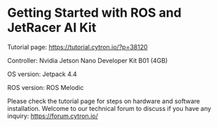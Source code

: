 # Getting Started with ROS and JetRacer AI Kit
Tutorial page: https://tutorial.cytron.io/?p=38120

Controller: Nvidia Jetson Nano Developer Kit B01 (4GB)

OS version: Jetpack 4.4

ROS version: ROS Melodic

Please check the tutorial page for steps on hardware and software installation.
Welcome to our technical forum to discuss if you have any inquiry: https://forum.cytron.io/

